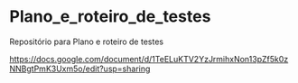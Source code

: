 # Plano_e_roteiro_de_testes
Repositório para Plano e roteiro de testes

https://docs.google.com/document/d/1TeELuKTV2YzJrmihxNon13pZf5k0zNNBgtPmK3Uxm5o/edit?usp=sharing
